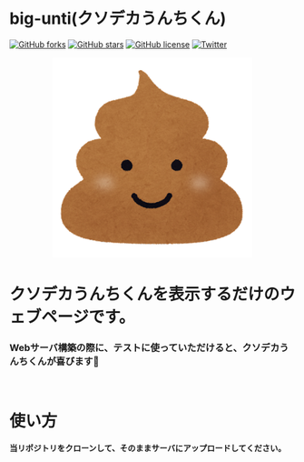 # big-unti(クソデカうんちくん)
[![GitHub forks](https://img.shields.io/github/forks/EndoMotoki/big-unti)](https://github.com/EndoMotoki/big-unti/network)
[![GitHub stars](https://img.shields.io/github/stars/EndoMotoki/big-unti)](https://github.com/EndoMotoki/big-unti/stargazers)
[![GitHub license](https://img.shields.io/github/license/EndoMotoki/big-unti)](https://github.com/EndoMotoki/big-unti/blob/main/LICENSE)
[![Twitter](https://img.shields.io/twitter/url?style=social&url=https%3A%2F%2Ftwitter.com%2FMotoki_0626)](https://twitter.com/intent/tweet?text=Wow:&url=https%3A%2F%2Fgithub.com%2FEndoMotoki%2Fbig-unti)
<p align="center">
  <img src="images/unti.png" width=70%>  
</p>

# クソデカうんちくんを表示するだけのウェブページです。
### Webサーバ構築の際に、テストに使っていただけると、クソデカうんちくんが喜びます💩

<br>

# 使い方
**当リポジトリをクローンして、そのままサーバにアップロードしてください。**